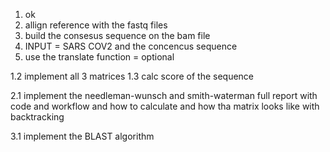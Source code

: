  1. ok
 2. allign reference with the fastq files
 3. build the consesus sequence on the bam file 
 4. INPUT = SARS COV2 and the concencus sequence 
 5. use the translate function = optional


1.2 implement all 3 matrices
1.3 calc score of the sequence 

2.1 implement the needleman-wunsch and smith-waterman
 full report with code and workflow and how to calculate and how tha matrix looks like with backtracking

3.1 implement the BLAST algorithm


